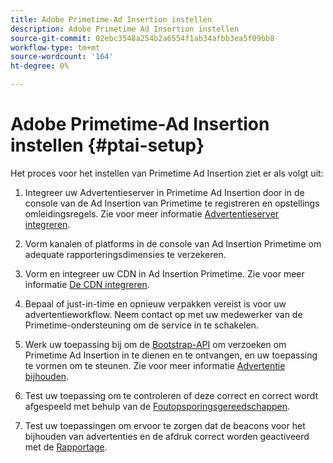 ```yaml
---
title: Adobe Primetime-Ad Insertion instellen
description: Adobe Primetime Ad Insertion instellen
source-git-commit: 02ebc3548a254b2a6554f1ab34afbb3ea5f09bb8
workflow-type: tm+mt
source-wordcount: '164'
ht-degree: 0%

---
```


# Adobe Primetime-Ad Insertion instellen {#ptai-setup}

Het proces voor het instellen van Primetime Ad Insertion ziet er als volgt uit:

1. Integreer uw Advertentieserver in Primetime Ad Insertion door in de console van de Ad Insertion van Primetime te registreren en opstellings omleidingsregels. Zie voor meer informatie [Advertentieserver integreren](/help/primetime-ad-insertion/getting-started/integrate-ad-server.md).

1. Vorm kanalen of platforms in de console van Ad Insertion Primetime om adequate rapporteringsdimensies te verzekeren.

1. Vorm en integreer uw CDN in Ad Insertion Primetime. Zie voor meer informatie [De CDN integreren](integrate-cdn.md).

1. Bepaal of just-in-time en opnieuw verpakken vereist is voor uw advertentieworkflow. Neem contact op met uw medewerker van de Primetime-ondersteuning om de service in te schakelen.

1. Werk uw toepassing bij om de [Bootstrap-API](/help/primetime-ad-insertion/technical-reference/bootstrap-api.md) om verzoeken om Primetime Ad Insertion in te dienen en te ontvangen, en uw toepassing te vormen om te steunen. Zie voor meer informatie [Advertentie bijhouden](set-up-ad-tracking.md).

1. Test uw toepassing om te controleren of deze correct en correct wordt afgespeeld met behulp van de [Foutopsporingsgereedschappen](/help/primetime-ad-insertion/performance-monitoring-debugging-reporting/troubleshoot-and-debug.md).

1. Test uw toepassingen om ervoor te zorgen dat de beacons voor het bijhouden van advertenties en de afdruk correct worden geactiveerd met de [Rapportage](/help/primetime-ad-insertion/performance-monitoring-debugging-reporting/reporting-and-billing.md).
